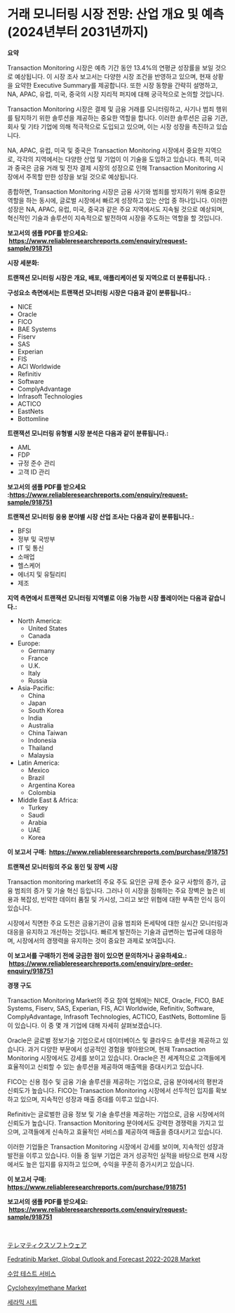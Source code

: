 <p><h1>거래 모니터링 시장 전망: 산업 개요 및 예측 (2024년부터 2031년까지)</h1></p><p><strong>요약</strong></p>
<p><p>Transaction Monitoring 시장은 예측 기간 동안 13.4%의 연평균 성장률을 보일 것으로 예상됩니다. 이 시장 조사 보고서는 다양한 시장 조건을 반영하고 있으며, 현재 상황을 요약한 Executive Summary를 제공합니다. 또한 시장 동향을 간략히 설명하고, NA, APAC, 유럽, 미국, 중국의 시장 지리적 퍼지에 대해 궁극적으로 논의할 것입니다.</p><p>Transaction Monitoring 시장은 결제 및 금융 거래를 모니터링하고, 사기나 범죄 행위를 탐지하기 위한 솔루션을 제공하는 중요한 역할을 합니다. 이러한 솔루션은 금융 기관, 회사 및 기타 기업에 의해 적극적으로 도입되고 있으며, 이는 시장 성장을 촉진하고 있습니다.</p><p>NA, APAC, 유럽, 미국 및 중국은 Transaction Monitoring 시장에서 중요한 지역으로, 각각의 지역에서는 다양한 산업 및 기업이 이 기술을 도입하고 있습니다. 특히, 미국과 중국은 금융 거래 및 전자 결제 시장의 성장으로 인해 Transaction Monitoring 시장에서 주목할 만한 성장을 보일 것으로 예상됩니다.</p><p>종합하면, Transaction Monitoring 시장은 금융 사기와 범죄를 방지하기 위해 중요한 역할을 하는 동시에, 글로벌 시장에서 빠르게 성장하고 있는 산업 중 하나입니다. 이러한 성장은 NA, APAC, 유럽, 미국, 중국과 같은 주요 지역에서도 지속될 것으로 예상되며, 혁신적인 기술과 솔루션이 지속적으로 발전하여 시장을 주도하는 역할을 할 것입니다.</p></p>
<p><strong>보고서의 샘플 PDF를 받으세요: &nbsp;<a href="https://www.reliableresearchreports.com/enquiry/request-sample/918751">https://www.reliableresearchreports.com/enquiry/request-sample/918751</a></strong></p>
<p><strong>시장 세분화:</strong></p>
<p><strong> 트랜잭션 모니터링 시장은 개요, 배포, 애플리케이션 및 지역으로 더 분류됩니다. :</strong></p>
<p><strong>구성요소 측면에서는 트랜잭션 모니터링 시장은 다음과 같이 분류됩니다.:</strong></p>
<p><ul><li>NICE</li><li>Oracle</li><li>FICO</li><li>BAE Systems</li><li>Fiserv</li><li>SAS</li><li>Experian</li><li>FIS</li><li>ACI Worldwide</li><li>Refinitiv</li><li>Software</li><li>ComplyAdvantage</li><li>Infrasoft Technologies</li><li>ACTICO</li><li>EastNets</li><li>Bottomline</li></ul></p>
<p><strong> 트랜잭션 모니터링 유형별 시장 분석은 다음과 같이 분류됩니다.:</strong></p>
<p><ul><li>AML</li><li>FDP</li><li>규정 준수 관리</li><li>고객 ID 관리</li></ul></p>
<p><strong>보고서의 샘플 PDF를 받으세요 :<a href="https://www.reliableresearchreports.com/enquiry/request-sample/918751">https://www.reliableresearchreports.com/enquiry/request-sample/918751</a></strong></p>
<p><strong> 트랜잭션 모니터링 응용 분야별 시장 산업 조사는 다음과 같이 분류됩니다.:</strong></p>
<p><ul><li>BFSI</li><li>정부 및 국방부</li><li>IT 및 통신</li><li>소매업</li><li>헬스케어</li><li>에너지 및 유틸리티</li><li>제조</li></ul></p>
<p><strong>지역 측면에서 트랜잭션 모니터링 지역별로 이용 가능한 시장 플레이어는 다음과 같습니다.:</strong></p>
<p><ul>
    <li>
        North America:
        <ul>
            <li>United States</li>
            <li>Canada</li>
        </ul>
    </li>
    <li>
        Europe:
        <ul>
            <li>Germany</li>
            <li>France</li>
            <li>U.K.</li>
            <li>Italy</li>
            <li>Russia</li>
        </ul>
    </li>
    <li>
        Asia-Pacific:
        <ul>
            <li>China</li>
            <li>Japan</li>
            <li>South Korea</li>
            <li>India</li>
            <li>Australia</li>
            <li>China Taiwan</li>
            <li>Indonesia</li>
            <li>Thailand</li>
            <li>Malaysia</li>
        </ul>
    </li>
    <li>
        Latin America:
        <ul>
            <li>Mexico</li>
            <li>Brazil</li>
            <li>Argentina Korea</li>
            <li>Colombia</li>
        </ul>
    </li>
    <li>
        Middle East & Africa:
        <ul>
            <li>Turkey</li>
            <li>Saudi</li>
            <li>Arabia</li>
            <li>UAE</li>
            <li>Korea</li>
        </ul>
    </li>
    </ul></p>
<p><strong>이 보고서 구매: &nbsp;<a href="https://www.reliableresearchreports.com/purchase/918751">https://www.reliableresearchreports.com/purchase/918751</a></strong></p>
<p><strong>트랜잭션 모니터링의 주요 동인 및 장벽 시장</strong></p>
<p><p>Transaction monitoring market의 주요 주도 요인은 규제 준수 요구 사항의 증가, 금융 범죄의 증가 및 기술 혁신 등입니다. 그러나 이 시장을 점해하는 주요 장벽은 높은 비용과 복잡성, 빈약한 데이터 품질 및 가시성, 그리고 보안 위협에 대한 부족한 인식 등이 있습니다.</p><p>시장에서 직면한 주요 도전은 금융기관이 금융 범죄와 돈세탁에 대한 실시간 모니터링과 대응을 유지하고 개선하는 것입니다. 빠르게 발전하는 기술과 급변하는 법규에 대응하며, 시장에서의 경쟁력을 유지하는 것이 중요한 과제로 보여집니다.</p></p>
<p><strong>이 보고서를 구매하기 전에 궁금한 점이 있으면 문의하거나 공유하세요.: &nbsp;<a href="https://www.reliableresearchreports.com/enquiry/pre-order-enquiry/918751">https://www.reliableresearchreports.com/enquiry/pre-order-enquiry/918751</a></strong></p>
<p><strong>경쟁 구도</strong></p>
<p><p>Transaction Monitoring Market의 주요 참여 업체에는 NICE, Oracle, FICO, BAE Systems, Fiserv, SAS, Experian, FIS, ACI Worldwide, Refinitiv, Software, ComplyAdvantage, Infrasoft Technologies, ACTICO, EastNets, Bottomline 등이 있습니다. 이 중 몇 개 기업에 대해 자세히 살펴보겠습니다.</p><p>Oracle은 글로벌 정보기술 기업으로서 데이터베이스 및 클라우드 솔루션을 제공하고 있습니다. 과거 다양한 부문에서 성공적인 경험을 쌓아왔으며, 현재 Transaction Monitoring 시장에서도 강세를 보이고 있습니다. Oracle은 전 세계적으로 고객들에게 효율적이고 신뢰할 수 있는 솔루션을 제공하여 매출액을 증대시키고 있습니다.</p><p>FICO는 신용 점수 및 금융 기술 솔루션을 제공하는 기업으로, 금융 분야에서의 평판과 신뢰도가 높습니다. FICO는 Transaction Monitoring 시장에서 선두적인 입지를 확보하고 있으며, 지속적인 성장과 매출 증대를 이루고 있습니다.</p><p>Refinitiv는 글로벌한 금융 정보 및 기술 솔루션을 제공하는 기업으로, 금융 시장에서의 신뢰도가 높습니다. Transaction Monitoring 분야에서도 강력한 경쟁력을 가지고 있으며, 고객들에게 신속하고 효율적인 서비스를 제공하여 매출을 증대시키고 있습니다.</p><p>이러한 기업들은 Transaction Monitoring 시장에서 강세를 보이며, 지속적인 성장과 발전을 이루고 있습니다. 이들 중 일부 기업은 과거 성공적인 실적을 바탕으로 현재 시장에서도 높은 입지를 유지하고 있으며, 수익을 꾸준히 증가시키고 있습니다.</p></p>
<p><strong>이 보고서 구매: &nbsp; <a href="https://www.reliableresearchreports.com/purchase/918751">https://www.reliableresearchreports.com/purchase/918751</a></strong></p>
<p><strong>보고서의 샘플 PDF를 받으세요: &nbsp;<a href="https://www.reliableresearchreports.com/enquiry/request-sample/918751">https://www.reliableresearchreports.com/enquiry/request-sample/918751</a></strong><strong></strong></p>
<p>&nbsp;</p>
<p><p><a href="https://github.com/jkjreqjscoxx7/Market-Research-Report-List-1/blob/main/4786653183956.md">テレマティクスソフトウェア</a></p><p><a href="https://silk-columnist-571.notion.site/Fedratinib-Market-Global-Outlook-and-Forecast-2022-2028-Market-Size-2024-2031-Global-Industrial-A-263e9506b5c64b2491b2036ac3f35286">Fedratinib Market, Global Outlook and Forecast 2022-2028 Market</a></p><p><a href="https://medium.com/@moyahfrancoestellec51j635wcx/%EC%88%98%EC%9C%84-%EA%B2%80%EC%82%AC-%EC%84%9C%EB%B9%84%EC%8A%A4-%EC%8B%9C%EC%9E%A5-%EB%B6%84%EC%84%9D-%EA%B8%80%EB%A1%9C%EB%B2%8C-%EC%82%B0%EC%97%85-%EC%A0%84%EB%A7%9D-%EB%B0%8F-%EC%98%88%EC%B8%A1-2024%EB%85%84%EB%B6%80%ED%84%B0-2031%EB%85%84%EA%B9%8C%EC%A7%80-1c639bdc3fd7">수압 테스트 서비스</a></p><p><a href="https://view.publitas.com/reportprime-1/cyclohexylmethane-market-provides-a-comprehensive-analysis-including-a-macro-overview-of-the-market-as-well-as-micro-details-such-as-market-size-and-competitive-landscape/">Cyclohexylmethane Market</a></p><p><a href="https://medium.com/@moyahfrancoestellec51j635wcx/%EC%84%B8%EB%9D%BC%EB%AF%B9-%EC%8B%9C%ED%8A%B8-%EC%8B%9C%EC%9E%A5-%EB%8F%99%ED%96%A5%EA%B3%BC-%EC%8B%9C%EC%9E%A5-%EB%B6%84%EC%84%9D%EC%9D%80-2024-2031%EB%85%84%EA%B9%8C%EC%A7%80-%EC%98%88%EC%B8%A1%EB%90%A9%EB%8B%88%EB%8B%A4-b12f157c4858">세라믹 시트</a></p></p>
